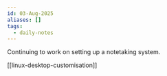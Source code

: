 ```yaml
---
id: 03-Aug-2025
aliases: []
tags:
  - daily-notes
---
```


Continuing to work on setting up a notetaking system.

[[linux-desktop-customisation]] 

